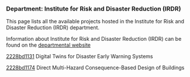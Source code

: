 ### Department: Institute for Risk and Disaster Reduction (IRDR)

This page lists all the available projects hosted in the Institute for Risk and Disaster Reduction (IRDR) department.

Information about Institute for Risk and Disaster Reduction (IRDR) can be found on the [departmental website](https://www.ucl.ac.uk/risk-disaster-reduction)

[2228bd1131](../projects/2228bd1131.md) Digital Twins for Disaster Early Warning Systems

[2228bd1174](../projects/2228bd1174.md) Direct Multi-Hazard Consequence-Based Design of Buildings